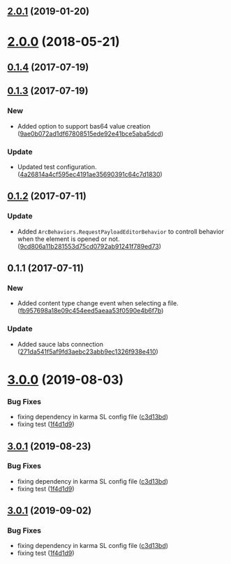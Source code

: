 <a name="2.0.1"></a>
## [2.0.1](https://github.com/advanced-rest-client/files-payload-editor/compare/0.1.3...2.0.1) (2019-01-20)




<a name="2.0.0"></a>
# [2.0.0](https://github.com/advanced-rest-client/files-payload-editor/compare/0.1.3...2.0.0) (2018-05-21)




<a name="0.1.4"></a>
## [0.1.4](https://github.com/advanced-rest-client/files-payload-editor/compare/0.1.3...0.1.4) (2017-07-19)




<a name="0.1.3"></a>
## [0.1.3](https://github.com/advanced-rest-client/files-payload-editor/compare/0.1.2...0.1.3) (2017-07-19)


### New

* Added option to support bas64 value creation ([9ae0b072ad1df67808515ede92e41bce5aba5dcd](https://github.com/advanced-rest-client/files-payload-editor/commit/9ae0b072ad1df67808515ede92e41bce5aba5dcd))

### Update

* Updated test configuration. ([4a26814a4cf595ec4191ae35690391c64c7d1830](https://github.com/advanced-rest-client/files-payload-editor/commit/4a26814a4cf595ec4191ae35690391c64c7d1830))



<a name="0.1.2"></a>
## [0.1.2](https://github.com/advanced-rest-client/files-payload-editor/compare/0.1.1...v0.1.2) (2017-07-11)


### Update

* Added `ArcBehaviors.RequestPayloadEditorBehavior` to controll behavior when the element is opened or not. ([9cd806a11b281553d75cd0792ab91241f789ed73](https://github.com/advanced-rest-client/files-payload-editor/commit/9cd806a11b281553d75cd0792ab91241f789ed73))



<a name="0.1.1"></a>
## 0.1.1 (2017-07-11)


### New

* Added content type change event when selecting a file. ([fb957698a18e09c454eed5aeaa53f0590e4b6f7b](https://github.com/advanced-rest-client/files-payload-editor/commit/fb957698a18e09c454eed5aeaa53f0590e4b6f7b))

### Update

* Added sauce labs connection ([271da541f5af9fd3aebc23abb9ec1326f938e410](https://github.com/advanced-rest-client/files-payload-editor/commit/271da541f5af9fd3aebc23abb9ec1326f938e410))



# [3.0.0](https://github.com/advanced-rest-client/files-payload-editor/compare/0.1.3...3.0.0) (2019-08-03)


### Bug Fixes

* fixing dependency in karma SL config file ([c3d13bd](https://github.com/advanced-rest-client/files-payload-editor/commit/c3d13bd))
* fixing test ([1f4d1d9](https://github.com/advanced-rest-client/files-payload-editor/commit/1f4d1d9))



## [3.0.1](https://github.com/advanced-rest-client/files-payload-editor/compare/0.1.3...3.0.1) (2019-08-23)


### Bug Fixes

* fixing dependency in karma SL config file ([c3d13bd](https://github.com/advanced-rest-client/files-payload-editor/commit/c3d13bd))
* fixing test ([1f4d1d9](https://github.com/advanced-rest-client/files-payload-editor/commit/1f4d1d9))



## [3.0.1](https://github.com/advanced-rest-client/files-payload-editor/compare/0.1.3...3.0.1) (2019-09-02)


### Bug Fixes

* fixing dependency in karma SL config file ([c3d13bd](https://github.com/advanced-rest-client/files-payload-editor/commit/c3d13bd))
* fixing test ([1f4d1d9](https://github.com/advanced-rest-client/files-payload-editor/commit/1f4d1d9))




